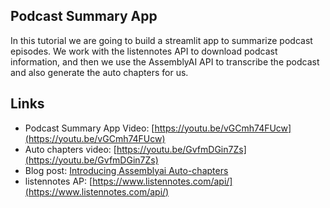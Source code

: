 ## Podcast Summary App

In this tutorial we are going to build a streamlit app to summarize podcast episodes. We work with the listennotes API to download podcast information, and then we use the AssemblyAI API to transcribe the podcast and also generate the auto chapters for us.

## Links
- Podcast Summary App Video: [https://youtu.be/vGCmh74FUcw](https://youtu.be/vGCmh74FUcw)
- Auto chapters video:  [https://youtu.be/GvfmDGin7Zs](https://youtu.be/GvfmDGin7Zs)
- Blog post: [Introducing Assemblyai Auto-chapters](https://www.assemblyai.com/blog/introducing-assemblyai-auto-chapters-summarize-audio-and-video-files/)
- listennotes AP: [https://www.listennotes.com/api/](https://www.listennotes.com/api/)

